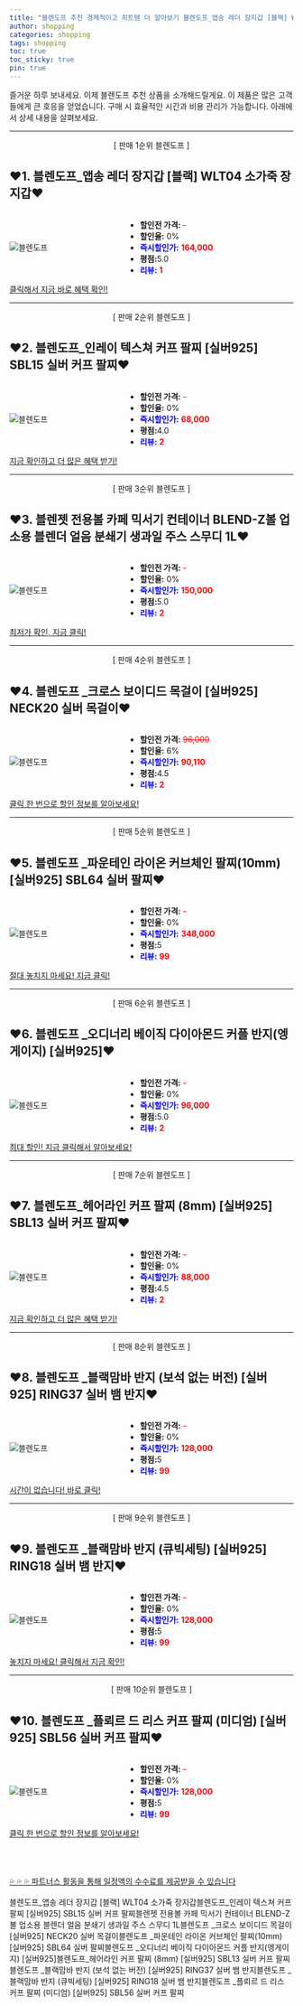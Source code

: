 ```yaml
---
title: "블렌도프 추천 경제적이고 히트템 더 알아보기 블렌도프_앱송 레더 장지갑 [블랙] WLT04"
author: shopping
categories: shopping
tags: shopping
toc: true
toc_sticky: true
pin: true
---
```

즐거운 하루 보내세요. 이제 블렌도프 추천 상품을 소개해드릴게요. 이 제품은 많은 고객들에게 큰 호응을 얻었습니다. 구매 시 효율적인 시간과 비용 관리가 가능합니다. 아래에서 상세 내용을 살펴보세요.

---
<p class="toplist" style="margin: 0 auto; display: block; width: fit-content;">[ 판매 1순위 블렌도프 ]</p>

<h2><strong>❤️1. 블렌도프_앱송 레더 장지갑 [블랙] WLT04 소가죽 장지갑❤️</strong></h2>

<div style="display: flex; align-items: center;">
    <div style="flex: 0.4;">
        <img src="https://thumbnail10.coupangcdn.com/thumbnails/remote/230x230ex/image/vendor_inventory/e469/1f65c12ff99b11d76f049602596be90d83a1781c8ed0ed0664bdb504f8a0.jpg" alt="블렌도프" style="max-width: 100%;">
    </div>
    <div style="flex: 0.6; margin-left: 10px;">
        <ul>
            <li><strong>할인전 가격:</strong> <del style="color: red;">-</del></li>
            <li><strong>할인율:</strong> 0%</li>
            <li><span style='color:blue'><strong>즉시할인가:</strong></span> <span style='color:red'><strong>164,000</strong></span></li>
            <li><strong>평점:</strong>5.0</li>
            <li><span style='color:blue'><strong>리뷰:</strong></span> <span style='color:red'><strong>1</strong></span></li>
        </ul>
    </div>
</div>
<div class="center">
    <a href="https://selin100587001.github.io?lptag=AF9450613&subid=githubio&pageKey=4310013787&traceid=V0-153&itemId=5000027726&vendorItemId=72056430806" class="myButton">
        클릭해서 지금 바로 혜택 확인!
    </a>
</div>


---
<p class="toplist" style="margin: 0 auto; display: block; width: fit-content;">[ 판매 2순위 블렌도프 ]</p>

<h2><strong>❤️2. 블렌도프_인레이 텍스쳐 커프 팔찌 [실버925] SBL15 실버 커프 팔찌❤️</strong></h2>

<div style="display: flex; align-items: center;">
    <div style="flex: 0.4;">
        <img src="https://thumbnail6.coupangcdn.com/thumbnails/remote/230x230ex/image/vendor_inventory/2939/487961cc998b5ad20c12fbcd7e8ce2700e9b3d8f9b3049d90f52b17ee988.JPG" alt="블렌도프" style="max-width: 100%;">
    </div>
    <div style="flex: 0.6; margin-left: 10px;">
        <ul>
            <li><strong>할인전 가격:</strong> <del style="color: red;">-</del></li>
            <li><strong>할인율:</strong> 0%</li>
            <li><span style='color:blue'><strong>즉시할인가:</strong></span> <span style='color:red'><strong>68,000</strong></span></li>
            <li><strong>평점:</strong>4.0</li>
            <li><span style='color:blue'><strong>리뷰:</strong></span> <span style='color:red'><strong>2</strong></span></li>
        </ul>
    </div>
</div>
<div class="center">
    <a href="https://selin100587001.github.io?lptag=AF9450613&subid=githubio&pageKey=4367740185&traceid=V0-153&itemId=5144508587&vendorItemId=72423244224" class="myButton">
        지금 확인하고 더 많은 혜택 받기!
    </a>
</div>


---
<p class="toplist" style="margin: 0 auto; display: block; width: fit-content;">[ 판매 3순위 블렌도프 ]</p>

<h2><strong>❤️3. 블렌젯 전용볼 카페 믹서기 컨테이너 BLEND-Z볼 업소용 블렌더 얼음 분쇄기 생과일 주스 스무디 1L❤️</strong></h2>

<div style="display: flex; align-items: center;">
    <div style="flex: 0.4;">
        <img src="https://thumbnail9.coupangcdn.com/thumbnails/remote/230x230ex/image/vendor_inventory/b4d9/e2009490afa0e3fae4092fa4efdc6ba392e6d3948924469b7d3f1a3a39ce.jpg" alt="블렌도프" style="max-width: 100%;">
    </div>
    <div style="flex: 0.6; margin-left: 10px;">
        <ul>
            <li><strong>할인전 가격:</strong> <del style="color: red;">-</del></li>
            <li><strong>할인율:</strong> 0%</li>
            <li><span style='color:blue'><strong>즉시할인가:</strong></span> <span style='color:red'><strong>150,000</strong></span></li>
            <li><strong>평점:</strong>5.0</li>
            <li><span style='color:blue'><strong>리뷰:</strong></span> <span style='color:red'><strong>2</strong></span></li>
        </ul>
    </div>
</div>
<div class="center">
    <a href="https://selin100587001.github.io?lptag=AF9450613&subid=githubio&pageKey=2198178012&traceid=V0-153&itemId=3739773011&vendorItemId=71724939036" class="myButton">
        최저가 확인, 지금 클릭!
    </a>
</div>


---
<p class="toplist" style="margin: 0 auto; display: block; width: fit-content;">[ 판매 4순위 블렌도프 ]</p>

<h2><strong>❤️4. 블렌도프 _크로스 보이디드 목걸이 [실버925] NECK20 실버 목걸이❤️</strong></h2>

<div style="display: flex; align-items: center;">
    <div style="flex: 0.4;">
        <img src="https://thumbnail6.coupangcdn.com/thumbnails/remote/230x230ex/image/vendor_inventory/a5c3/57211940819aac41bd2499fd5aea519f565e4000d8e50fabd993e46e9bc9.jpg" alt="블렌도프" style="max-width: 100%;">
    </div>
    <div style="flex: 0.6; margin-left: 10px;">
        <ul>
            <li><strong>할인전 가격:</strong> <del style="color: red;">96,000</del></li>
            <li><strong>할인율:</strong> 6%</li>
            <li><span style='color:blue'><strong>즉시할인가:</strong></span> <span style='color:red'><strong>90,110</strong></span></li>
            <li><strong>평점:</strong>4.5</li>
            <li><span style='color:blue'><strong>리뷰:</strong></span> <span style='color:red'><strong>2</strong></span></li>
        </ul>
    </div>
</div>
<div class="center">
    <a href="https://selin100587001.github.io?lptag=AF9450613&subid=githubio&pageKey=4367739593&traceid=V0-153&itemId=5144507078&vendorItemId=72423246443" class="myButton">
        클릭 한 번으로 할인 정보를 알아보세요!
    </a>
</div>


---
<p class="toplist" style="margin: 0 auto; display: block; width: fit-content;">[ 판매 5순위 블렌도프 ]</p>

<h2><strong>❤️5. 블렌도프 _파운테인 라이온 커브체인 팔찌(10mm) [실버925] SBL64 실버 팔찌❤️</strong></h2>

<div style="display: flex; align-items: center;">
    <div style="flex: 0.4;">
        <img src="https://thumbnail6.coupangcdn.com/thumbnails/remote/230x230ex/image/vendor_inventory/47b1/dd8c324ac228ca6b58604b88f68926251a5fdf5fbaf2f26609b277900f24.jpg" alt="블렌도프" style="max-width: 100%;">
    </div>
    <div style="flex: 0.6; margin-left: 10px;">
        <ul>
            <li><strong>할인전 가격:</strong> <del style="color: red;">-</del></li>
            <li><strong>할인율:</strong> 0%</li>
            <li><span style='color:blue'><strong>즉시할인가:</strong></span> <span style='color:red'><strong>348,000</strong></span></li>
            <li><strong>평점:</strong>5</li>
            <li><span style='color:blue'><strong>리뷰:</strong></span> <span style='color:red'><strong>99</strong></span></li>
        </ul>
    </div>
</div>
<div class="center">
    <a href="https://selin100587001.github.io?lptag=AF9450613&subid=githubio&pageKey=6622526164&traceid=V0-153&itemId=15063192255&vendorItemId=82285534430" class="myButton">
        절대 놓치지 마세요! 지금 클릭!
    </a>
</div>


---
<p class="toplist" style="margin: 0 auto; display: block; width: fit-content;">[ 판매 6순위 블렌도프 ]</p>

<h2><strong>❤️6. 블렌도프 _오디너리 베이직 다이아몬드 커플 반지(엥게이지) [실버925]❤️</strong></h2>

<div style="display: flex; align-items: center;">
    <div style="flex: 0.4;">
        <img src="https://thumbnail9.coupangcdn.com/thumbnails/remote/230x230ex/image/vendor_inventory/1706/6e71b914e15f4cf9c58726f57284591078e686cf060c62d9968791420e87.jpg" alt="블렌도프" style="max-width: 100%;">
    </div>
    <div style="flex: 0.6; margin-left: 10px;">
        <ul>
            <li><strong>할인전 가격:</strong> <del style="color: red;">-</del></li>
            <li><strong>할인율:</strong> 0%</li>
            <li><span style='color:blue'><strong>즉시할인가:</strong></span> <span style='color:red'><strong>96,000</strong></span></li>
            <li><strong>평점:</strong>5.0</li>
            <li><span style='color:blue'><strong>리뷰:</strong></span> <span style='color:red'><strong>2</strong></span></li>
        </ul>
    </div>
</div>
<div class="center">
    <a href="https://selin100587001.github.io?lptag=AF9450613&subid=githubio&pageKey=5638022230&traceid=V0-153&itemId=9189401900&vendorItemId=76475191646" class="myButton">
        최대 할인! 지금 클릭해서 알아보세요!
    </a>
</div>


---
<p class="toplist" style="margin: 0 auto; display: block; width: fit-content;">[ 판매 7순위 블렌도프 ]</p>

<h2><strong>❤️7. 블렌도프_헤어라인 커프 팔찌 (8mm) [실버925] SBL13 실버 커프 팔찌❤️</strong></h2>

<div style="display: flex; align-items: center;">
    <div style="flex: 0.4;">
        <img src="https://thumbnail7.coupangcdn.com/thumbnails/remote/230x230ex/image/vendor_inventory/cab6/1fbce6ed9878bc5713887f1d9f570486d1d2b02457a129b5745b7d6b4858.jpg" alt="블렌도프" style="max-width: 100%;">
    </div>
    <div style="flex: 0.6; margin-left: 10px;">
        <ul>
            <li><strong>할인전 가격:</strong> <del style="color: red;">-</del></li>
            <li><strong>할인율:</strong> 0%</li>
            <li><span style='color:blue'><strong>즉시할인가:</strong></span> <span style='color:red'><strong>88,000</strong></span></li>
            <li><strong>평점:</strong>4.5</li>
            <li><span style='color:blue'><strong>리뷰:</strong></span> <span style='color:red'><strong>2</strong></span></li>
        </ul>
    </div>
</div>
<div class="center">
    <a href="https://selin100587001.github.io?lptag=AF9450613&subid=githubio&pageKey=4367741452&traceid=V0-153&itemId=5144511777&vendorItemId=72423243810" class="myButton">
        지금 확인하고 더 많은 혜택 받기!
    </a>
</div>


---
<p class="toplist" style="margin: 0 auto; display: block; width: fit-content;">[ 판매 8순위 블렌도프 ]</p>

<h2><strong>❤️8. 블렌도프 _블랙맘바 반지 (보석 없는 버전) [실버925] RING37 실버 뱀 반지❤️</strong></h2>

<div style="display: flex; align-items: center;">
    <div style="flex: 0.4;">
        <img src="https://thumbnail10.coupangcdn.com/thumbnails/remote/230x230ex/image/vendor_inventory/eb6e/b3ab76f68421a72eb4e520dfacf64af87ac5d44f3b8c2812bb4130ffd5ed.JPG" alt="블렌도프" style="max-width: 100%;">
    </div>
    <div style="flex: 0.6; margin-left: 10px;">
        <ul>
            <li><strong>할인전 가격:</strong> <del style="color: red;">-</del></li>
            <li><strong>할인율:</strong> 0%</li>
            <li><span style='color:blue'><strong>즉시할인가:</strong></span> <span style='color:red'><strong>128,000</strong></span></li>
            <li><strong>평점:</strong>5</li>
            <li><span style='color:blue'><strong>리뷰:</strong></span> <span style='color:red'><strong>99</strong></span></li>
        </ul>
    </div>
</div>
<div class="center">
    <a href="https://selin100587001.github.io?lptag=AF9450613&subid=githubio&pageKey=4367739344&traceid=V0-153&itemId=5144506491&vendorItemId=72411805561" class="myButton">
        시간이 없습니다! 바로 클릭!
    </a>
</div>


---
<p class="toplist" style="margin: 0 auto; display: block; width: fit-content;">[ 판매 9순위 블렌도프 ]</p>

<h2><strong>❤️9. 블렌도프 _블랙맘바 반지 (큐빅세팅) [실버925] RING18 실버 뱀 반지❤️</strong></h2>

<div style="display: flex; align-items: center;">
    <div style="flex: 0.4;">
        <img src="https://thumbnail8.coupangcdn.com/thumbnails/remote/230x230ex/image/vendor_inventory/8402/6e5ddcbcbaa35d9b91d9f6e1734b5d2a6d5bb50208c4c0a6ec9424de8cf4.jpg" alt="블렌도프" style="max-width: 100%;">
    </div>
    <div style="flex: 0.6; margin-left: 10px;">
        <ul>
            <li><strong>할인전 가격:</strong> <del style="color: red;">-</del></li>
            <li><strong>할인율:</strong> 0%</li>
            <li><span style='color:blue'><strong>즉시할인가:</strong></span> <span style='color:red'><strong>128,000</strong></span></li>
            <li><strong>평점:</strong>5</li>
            <li><span style='color:blue'><strong>리뷰:</strong></span> <span style='color:red'><strong>99</strong></span></li>
        </ul>
    </div>
</div>
<div class="center">
    <a href="https://selin100587001.github.io?lptag=AF9450613&subid=githubio&pageKey=4367742461&traceid=V0-153&itemId=5144514569&vendorItemId=72411806233" class="myButton">
        놓치지 마세요! 클릭해서 지금 확인!
    </a>
</div>


---
<p class="toplist" style="margin: 0 auto; display: block; width: fit-content;">[ 판매 10순위 블렌도프 ]</p>

<h2><strong>❤️10. 블렌도프 _플뢰르 드 리스 커프 팔찌 (미디엄) [실버925] SBL56 실버 커프 팔찌❤️</strong></h2>

<div style="display: flex; align-items: center;">
    <div style="flex: 0.4;">
        <img src="https://thumbnail9.coupangcdn.com/thumbnails/remote/230x230ex/image/vendor_inventory/0869/9abfdc20f296949f82d9e70cdbf0fcc5116ec1b58fcef017bf1c670354e7.jpg" alt="블렌도프" style="max-width: 100%;">
    </div>
    <div style="flex: 0.6; margin-left: 10px;">
        <ul>
            <li><strong>할인전 가격:</strong> <del style="color: red;">-</del></li>
            <li><strong>할인율:</strong> 0%</li>
            <li><span style='color:blue'><strong>즉시할인가:</strong></span> <span style='color:red'><strong>128,000</strong></span></li>
            <li><strong>평점:</strong>5</li>
            <li><span style='color:blue'><strong>리뷰:</strong></span> <span style='color:red'><strong>99</strong></span></li>
        </ul>
    </div>
</div>
<div class="center">
    <a href="https://selin100587001.github.io?lptag=AF9450613&subid=githubio&pageKey=4367737650&traceid=V0-153&itemId=5144503012&vendorItemId=72423245270" class="myButton">
        클릭 한 번으로 할인 정보를 알아보세요!
    </a>
</div>

<br><br><br>[💦 💦 💦 파트너스 활동을 통해 일정액의 수수료를 제공받을 수 있습니다](https://link.coupang.com/a/bcpT2c)<br><br>블렌도프_앱송 레더 장지갑 [블랙] WLT04 소가죽 장지갑블렌도프_인레이 텍스쳐 커프 팔찌 [실버925] SBL15 실버 커프 팔찌블렌젯 전용볼 카페 믹서기 컨테이너 BLEND-Z볼 업소용 블렌더 얼음 분쇄기 생과일 주스 스무디 1L블렌도프 _크로스 보이디드 목걸이 [실버925] NECK20 실버 목걸이블렌도프 _파운테인 라이온 커브체인 팔찌(10mm) [실버925] SBL64 실버 팔찌블렌도프 _오디너리 베이직 다이아몬드 커플 반지(엥게이지) [실버925]블렌도프_헤어라인 커프 팔찌 (8mm) [실버925] SBL13 실버 커프 팔찌블렌도프 _블랙맘바 반지 (보석 없는 버전) [실버925] RING37 실버 뱀 반지블렌도프 _블랙맘바 반지 (큐빅세팅) [실버925] RING18 실버 뱀 반지블렌도프 _플뢰르 드 리스 커프 팔찌 (미디엄) [실버925] SBL56 실버 커프 팔찌